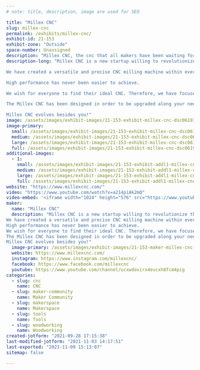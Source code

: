 ```yaml
---
# note: title, description, image are used for SEO

title: "Millex CNC"
slug: millex-cnc
permalink: /exhibits/millex-cnc/
exhibit-id: 21-153
exhibit-zone: "Outside"
space-number: Unassigned
description: "Millex CNC, the cnc that all makers have been waiting for!"
description-long: "Millex CNC is a new startup willing to revolutionize the makers community, bringing the opportunity to welcome everyone. Our main goal is to provide you the tools to create freely within a budget.

We have created a versatile and precise CNC milling machine within everyone&#039;s reach. Millex CNC will allow you to produce objects from your tabletop without limit.

High performance has never been easier to achieve.

We wish for everyone to find their ideal CNC. Therefore, we have focused our efforts into developing a unique feature for our CNC machine.

The Millex CNC has been designed in order to be upgraded along your needs. It canbe enlarged by just replacing a few pieces, without the need to buy a completely new CNC.

Millex CNC evolves besides you!"
image: /assets/images/exhibit-images/21-153-exhibit-millex-cnc-dsc06191-2-large.jpeg
image-primary: 
  small: /assets/images/exhibit-images/21-153-exhibit-millex-cnc-dsc06191-2-small.jpeg
  medium: /assets/images/exhibit-images/21-153-exhibit-millex-cnc-dsc06191-2-medium.jpeg
  large: /assets/images/exhibit-images/21-153-exhibit-millex-cnc-dsc06191-2-large.jpeg
  full: /assets/images/exhibit-images/21-153-exhibit-millex-cnc-dsc06191-2-full.jpeg
additional-images: 
  - 1:
    small: /assets/images/exhibit-images/21-153-exhibit-addl1-millex-cnc-millex-wide-small.JPG
    medium: /assets/images/exhibit-images/21-153-exhibit-addl1-millex-cnc-millex-wide-medium.JPG
    large: /assets/images/exhibit-images/21-153-exhibit-addl1-millex-cnc-millex-wide-large.JPG
    full: /assets/images/exhibit-images/21-153-exhibit-addl1-millex-cnc-millex-wide-full.JPG
website: "https://www.millexcnc.com/"
video: "https://www.youtube.com/watch?v=a214piAk2mQ"
video-embed: '<iframe width="1024" height="576" src="https://www.youtube.com/embed/a214piAk2mQ?feature=oembed" frameborder="0" allow="accelerometer; autoplay; clipboard-write; encrypted-media; gyroscope; picture-in-picture" allowfullscreen></iframe>'
maker: 
  name: "Millex CNC"
  description: "Millex CNC is a new startup willing to revolutionize the makers community, bringing the opportunity to welcome everyone. Our main goal is to provide you the tools to create freely within a budget.
We have created a versatile and precise CNC milling machine within everyone&#039;s reach. Millex CNC will allow you to produce objects from your tabletop without limit.
High performance has never been easier to achieve.
We wish for everyone to find their ideal CNC. Therefore, we have focused our efforts into developing a unique feature for our CNC machine.
The Millex CNC has been designed in order to be upgraded along your needs. It canbe enlarged by just replacing a few pieces, without the need to buy a completely new CNC.
Millex CNC evolves besides you!"
  image-primary: /assets/images/exhibit-images/21-153-maker-millex-cnc-recurso-4x-medium.png
  website: https://www.millexcnc.com/
  instagram: https://www.instagram.com/millexcnc/
  facebook: https://www.facebook.com/millexcnc
  youtube: https://www.youtube.com/channel/ucxwdoxirx4evcxh8fcm4pig
categories: 
  - slug: cnc
    name: CNC
  - slug: maker-community
    name: Maker Community
  - slug: makerspace
    name: Makerspace
  - slug: tools
    name: Tools
  - slug: woodworking
    name: Woodworking
created-jotform: "2021-09-28 17:15:38"
last-modified-jotform: "2021-11-03 14:17:51"
last-exported: "2021-11-09 15:13:07"
sitemap: false

---
```

